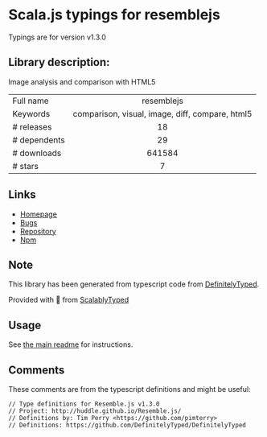 
# Scala.js typings for resemblejs

Typings are for version v1.3.0

## Library description:
Image analysis and comparison with HTML5

|                    |                 |
| ------------------ | :-------------: |
| Full name          | resemblejs |
| Keywords           | comparison, visual, image, diff, compare, html5 |
| # releases         | 18 |
| # dependents       | 29 |
| # downloads        | 641584 |
| # stars            | 7 |

## Links
- [Homepage](https://github.com/Huddle/Resemble.js)
- [Bugs](https://github.com/Huddle/Resemble.js/issues)
- [Repository](https://github.com/Huddle/Resemble.js)
- [Npm](https://www.npmjs.com/package/resemblejs)
    


## Note
This library has been generated from typescript code from [DefinitelyTyped](https://definitelytyped.org).

Provided with :purple_heart: from [ScalablyTyped](https://github.com/oyvindberg/ScalablyTyped)

## Usage
See [the main readme](../../readme.md) for instructions.

## Comments

These comments are from the typescript definitions and might be useful:
```
// Type definitions for Resemble.js v1.3.0
// Project: http://huddle.github.io/Resemble.js/
// Definitions by: Tim Perry <https://github.com/pimterry>
// Definitions: https://github.com/DefinitelyTyped/DefinitelyTyped

```

